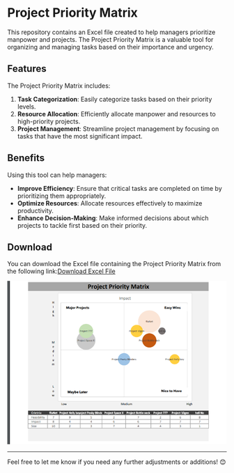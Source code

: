 # Project Priority Matrix

This repository contains an Excel file created to help managers prioritize manpower and projects. The Project Priority Matrix is a valuable tool for organizing and managing tasks based on their importance and urgency.

## Features

The Project Priority Matrix includes:

1. **Task Categorization**: Easily categorize tasks based on their priority levels.
2. **Resource Allocation**: Efficiently allocate manpower and resources to high-priority projects.
3. **Project Management**: Streamline project management by focusing on tasks that have the most significant impact.

## Benefits

Using this tool can help managers:

- **Improve Efficiency**: Ensure that critical tasks are completed on time by prioritizing them appropriately.
- **Optimize Resources**: Allocate resources effectively to maximize productivity.
- **Enhance Decision-Making**: Make informed decisions about which projects to tackle first based on their priority.

## Download

You can download the Excel file containing the Project Priority Matrix from the following link:[Download Excel File](https://github.com/SMDWebWiz/Project-Priority-Matrix/raw/main/Project%20Priority%20Matrix_Beautified.xlsx)

![demo](https://github.com/SMDWebWiz/Project-Priority-Matrix/blob/main/ppm.png)


---

Feel free to let me know if you need any further adjustments or additions! 😊
